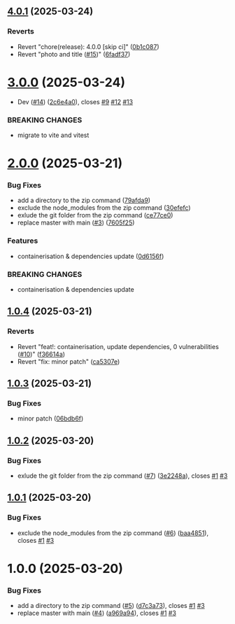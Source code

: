 ## [4.0.1](https://github.com/Med-El-Mobarik/medlab/compare/v4.0.0...v4.0.1) (2025-03-24)


### Reverts

* Revert "chore(release): 4.0.0 [skip ci]" ([0b1c087](https://github.com/Med-El-Mobarik/medlab/commit/0b1c087d7e2d447d308896d01bc0b58b82b6aaa6))
* Revert "photo and title ([#15](https://github.com/Med-El-Mobarik/medlab/issues/15))" ([6fadf37](https://github.com/Med-El-Mobarik/medlab/commit/6fadf37fbc415c7f765ff4be0d37b9530cf0ce32))

# [3.0.0](https://github.com/Med-El-Mobarik/medlab/compare/v2.0.0...v3.0.0) (2025-03-24)


* Dev ([#14](https://github.com/Med-El-Mobarik/medlab/issues/14)) ([2c6e4a0](https://github.com/Med-El-Mobarik/medlab/commit/2c6e4a08b5ea6bbce0d7a1da81a98c92c51bc062)), closes [#9](https://github.com/Med-El-Mobarik/medlab/issues/9) [#12](https://github.com/Med-El-Mobarik/medlab/issues/12) [#13](https://github.com/Med-El-Mobarik/medlab/issues/13)


### BREAKING CHANGES

* migrate to vite and vitest

# [2.0.0](https://github.com/Med-El-Mobarik/medlab/compare/v1.0.4...v2.0.0) (2025-03-21)


### Bug Fixes

* add a directory to the zip command ([79afda9](https://github.com/Med-El-Mobarik/medlab/commit/79afda99541cf33859f4bb9fd6efb2c8993e56b0))
* exclude the node_modules from the zip command ([30efefc](https://github.com/Med-El-Mobarik/medlab/commit/30efefcd4a6e0b2afc4ceab3982faf6820c68daa))
* exlude the git folder from the zip command ([ce77ce0](https://github.com/Med-El-Mobarik/medlab/commit/ce77ce08f55925107797d64c91931cd7454bf81e))
* replace master with main ([#3](https://github.com/Med-El-Mobarik/medlab/issues/3)) ([7605f25](https://github.com/Med-El-Mobarik/medlab/commit/7605f252cc10d02da01f2479f4b1806caad647e8))


### Features

* containerisation & dependencies update ([0d6156f](https://github.com/Med-El-Mobarik/medlab/commit/0d6156f53e9051892f21845101d6a262517bdcdb))


### BREAKING CHANGES

* containerisation & dependencies update

## [1.0.4](https://github.com/Med-El-Mobarik/medlab/compare/v1.0.3...v1.0.4) (2025-03-21)


### Reverts

* Revert "feat!: containerisation, update dependencies, 0 vulnerabilities ([#10](https://github.com/Med-El-Mobarik/medlab/issues/10))" ([f36614a](https://github.com/Med-El-Mobarik/medlab/commit/f36614af9705bb288ea7dfd6e60c8903577286e3))
* Revert "fix: minor patch" ([ca5307e](https://github.com/Med-El-Mobarik/medlab/commit/ca5307e76ccb186bf44a21dad33fa0fa28b355ed))

## [1.0.3](https://github.com/Med-El-Mobarik/medlab/compare/v1.0.2...v1.0.3) (2025-03-21)


### Bug Fixes

* minor patch ([06bdb6f](https://github.com/Med-El-Mobarik/medlab/commit/06bdb6f8eab0721f4a5891632ba2fce55475a5d1))

## [1.0.2](https://github.com/Med-El-Mobarik/medlab/compare/v1.0.1...v1.0.2) (2025-03-20)


### Bug Fixes

* exlude the git folder from the zip command ([#7](https://github.com/Med-El-Mobarik/medlab/issues/7)) ([3e2248a](https://github.com/Med-El-Mobarik/medlab/commit/3e2248acb5d6519866d447d212c39aa54147ea0f)), closes [#1](https://github.com/Med-El-Mobarik/medlab/issues/1) [#3](https://github.com/Med-El-Mobarik/medlab/issues/3)

## [1.0.1](https://github.com/Med-El-Mobarik/medlab/compare/v1.0.0...v1.0.1) (2025-03-20)


### Bug Fixes

* exclude the node_modules from the zip command ([#6](https://github.com/Med-El-Mobarik/medlab/issues/6)) ([baa4851](https://github.com/Med-El-Mobarik/medlab/commit/baa4851b2ef95de89ba13615625b00c520989aba)), closes [#1](https://github.com/Med-El-Mobarik/medlab/issues/1) [#3](https://github.com/Med-El-Mobarik/medlab/issues/3)

# 1.0.0 (2025-03-20)


### Bug Fixes

* add a directory to the zip command ([#5](https://github.com/Med-El-Mobarik/medlab/issues/5)) ([d7c3a73](https://github.com/Med-El-Mobarik/medlab/commit/d7c3a733044d789f684bab4da62b8e643dc0a400)), closes [#1](https://github.com/Med-El-Mobarik/medlab/issues/1) [#3](https://github.com/Med-El-Mobarik/medlab/issues/3)
* replace master with main ([#4](https://github.com/Med-El-Mobarik/medlab/issues/4)) ([a969a94](https://github.com/Med-El-Mobarik/medlab/commit/a969a948e7de2fdc9b2f3e6dd9ca8a80631340c3)), closes [#1](https://github.com/Med-El-Mobarik/medlab/issues/1) [#3](https://github.com/Med-El-Mobarik/medlab/issues/3)
